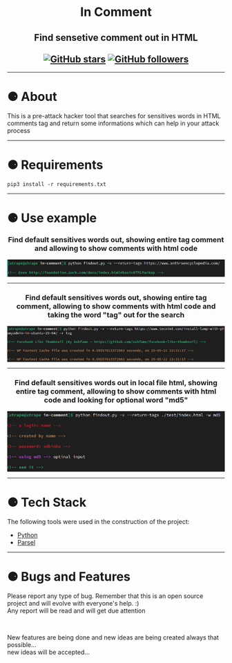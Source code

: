 <h1 align="center">In Comment</h1>
<h2 align="center" >
Find sensetive comment out in HTML<br><br>
    <a href="https://github.com/PabloEmidio/Findout-in-Comment/stargazers"><img alt="GitHub stars" src="https://img.shields.io/github/stars/PabloEmidio/Findout-in-Comment?style=social"></a>
    <a href="https://github.com/PabloEmidio"><img alt="GitHub followers" src="https://img.shields.io/github/followers/PabloEmidio?label=Follow%20me&style=social"></a>
</h2>

---

# ⚈ About
This is a pre-attack hacker tool that searches for sensitives words in HTML comments tag and return some informations which can help in your attack process

---

# ⚈ Requirements

```
pip3 install -r requirements.txt
```
---

# ⚈ Use example

<h3 align="center">Find default sensitives words out, showing entire tag comment and allowing to show comments with html code</h3>
<p align="center">

  <img align="center" src=".images/example_01.png"><br>
</p>

---

<h3 align="center">Find default sensitives words out, showing entire tag comment, allowing to show comments with html code and taking the word "tag" out for the search</h3>

<p align="center">
  <img align="center" src=".images/example_02.png"><br>
</p>

---

<h3 align="center">Find default sensitives words out in local file html, showing entire tag comment, allowing to show comments with html code and looking for optional word "md5"</h3>

<p align="center">
  <img align="center" src=".images/example_03.png"><br>
</p>


---


# ⚈ Tech Stack

The following tools were used in the construction of the project:

- [Python](https://www.python.org/)
- [Parsel](https://pypi.org/project/parsel/)

---

# ⚈ Bugs and Features
<p>
Please report any type of bug. Remember that this is an open source project and will evolve with everyone's help. :)<br>
Any report will be read and will get due attention
</p><br>
<p>
New features are being done and new ideas are being created always that possible...<br>
new ideas will be accepted...
</p>
